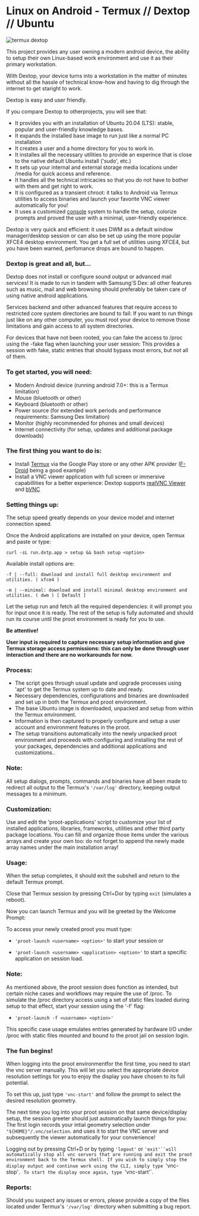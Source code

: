 # Linux on Android -  Termux // Dextop // Ubuntu
 
![termux dextop](https://github.com/nathaneltitane/dextop/blob/master/termux.png?raw=true)

This project provides any user owning a modern android device, the ability to setup their own Linux-based work environment and use it as their primary workstation.

With Dextop, your device turns into a workstation in the matter of minutes without all the hassle of technical know-how and having to dig through the internet to get staright to work.

Dextop is easy and user friendly.

If you compare Dextop to otherprojects, you will see that:

- It provides you with an installation of Ubuntu 20.04 (LTS): stable, popular and user-friendly knowledge bases.
- It expands the installed base image to run just like a normal PC installation
- It creates a user and a home directory for you to work in.
- It installes all the necessary utilities to provide an experince that is close to the native default Ubuntu install ('sudo', etc.)
- It sets up your internal and external storage media locations under /media for quick access and reference.
- It handles all the technical intricacies so that you do not have to bother with them and get right to work.
- It is configured as a transient chroot: it talks to Android via Termux utilities to access binaries and launch your favorite VNC viewer automatically for you!
- It uses a customized [console](https://github.com/nathaneltitane/console) system to handle the setup, colorize prompts and proved the user with a minimal, user-friendly experience. 

Dextop is very quick and efficient: it  uses DWM as a default window manager/desktop session or can also be set up using the more popular XFCE4 desktop environment.
You get a full set of utilities using XFCE4, but you have been warned, perfomance drops are bound to happen.

### Dextop is great and all, but...

Dextop does not install or configure sound output or advanced mail services!
It is made to run in tandem with Samsung'S Dex: all other features such as music, mail and web browsing should preferably be taken care of using native android applications.

Services backend and other advanced features that require access to restricted core system directories are bound to fail:
If you want to run things just like on any other computer, you must root your device to remove those limitations and gain access to all system directories.

For devices that have not been rooted, you can fake the access to /proc using the -fake flag when launching your user session:
This provides a session with fake, static entries that should bypass most errors, but not all of them.

### To get started, you will need:

- Modern Android device (running android 7.0+: this is a Termux limitation)
- Mouse (bluetooth or other)
- Keyboard (bluetooth or other)
- Power source (for extended work periods and performance requirements: Samsung Dex limitation)
- Monitor (highly recommended for phones and small devices)
- Internet connectivity (for setup, updates and additional package downloads)

### The first thing you want to do is:
- Install [Termux](https://play.google.com/store/apps/details?id=com.termux "Termux by Fredrik Fornwall") via the Google Play store or any other APK provider ([F-Droid](https://f-droid.org/en/packages/com.termux/) being a good example)
- Install a VNC viewer application with full screen or immersive capabillities for a better experience: Dextop supports [realVNC Viewer](https://play.google.com/store/apps/details?id=com.realvnc.viewer.android) and [bVNC](https://play.google.com/store/apps/details?id=com.iiordanov.freebVNC "bVNC by Iordan Iordanov")

### Setting things up:

The setup speed greatly depends on your device model and internet connection speed.

Once the Android applications are installed on your device, open Termux and paste or type:

`curl -sL run.dxtp.app > setup && bash setup <option>`

Available install options are:

`-f | --full: download and install full desktop environment and utilities. ( xfce4 )`

`-m | --minimal: download and install minimal desktop environment and utilities. ( dwm ) [ Default ]`


Let the setup run and fetch all the required dependencies: it will prompt you for input once it is ready.
The rest of the setup is fully automated and should run its course until the proot environment is ready for you to use.

**Be attentive!**

**User input is required to capture necessary setup information and give Termux storage access permissions:**
**this can only be done through user interaction and there are no workarounds for now.**

### Process:
- The script goes through usual update and upgrade processes using 'apt' to get the Termux system up to date and ready.
- Necessary dependencies, configurations and binaries are downloaded and set up in both the Termux and proot environment.
- The base Ubuntu image is downloaded, unpacked and setup from within the Termux environment.
- Information is then captured to properly configure and setup a user account and environment features in the proot.
- The setup transitions automatically into the newly unpacked proot environment and proceeds with configuring and installing the rest of your packages, dependencies and additional applications and customizations..

### Note:
All setup dialogs, prompts, commands and binaries have all been made to redirect all output to the Termux's `'/var/log'` directory, keeping output messages to a minimum.

### Customization:

Use and edit the 'proot-applications' script to customize your list of installed applications, libraries, frameworks, utilities and other third party package locations.
You can fill and organize those items under the various arrays and create your own too: do not forget to append the newly made array names under the main installation array!

### Usage:

When the setup completes, it should exit the subshell and return to the default Termux prompt.

Close that Termux session by pressing Ctrl+Dor by typing `exit` (simulates a reboot).

Now you can launch Termux and you will be greeted by the Welcome Prompt:

To access your newly created proot you must type:

- `'proot-launch <username> <option>'`               to start your session or

- `'proot-launch <username> <application> <option>'` to start a specific application on session load.

### Note:

As mentioned above, the proot session does function as intended, but certain  niche cases and workflows may require the use of /proc.
To simulate the /proc directory access using a set of static files loaded during setup to that effect, start your session using the '-f' flag:

- `'proot-launch -f <username> <option>'`

This specific case usage emulates entries generated by hardware I/O under /proc with static files mounted and bound to the proot jail on session login.

### The fun begins!

When logging into the proot environmentfor the first time, you need to start the vnc server manually.
This will let you select the appropriate device resolution settings for you to enjoy the display you have chosen to its full potential.

To set this up, just type `'vnc-start'` and follow the prompt to select the desired resolution geometry.

The next time you log into your proot session on that same device/display setup, the session greeter should just automatically launch things for you:
The first login records your intial geometry selection under `"${HOME}"/.vnc/selection`. and uses it to start the VNC server and subsequently the  viewer automatically for your convenience!

Logging out by pressing Ctrl+D or by typing `'logout'` or `'exit'``will automatically stop all vnc servers that are running and exit the proot environment back to the Termux shell.
If you wish to simply stop the display output and continue work using the CLI, simply type `'vnc-stop'`.
To start the display once again, type `'vnc-start'`.

### Reports:

Should you suspect any issues or errors, please provide a copy of the files located under Termux's `'/var/log'` directory when submitting a bug report.
